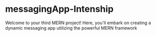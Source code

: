 # messagingApp-Intenship
Welcome to your third MERN project! Here, you'll embark on creating a dynamic messaging app utilizing the powerful MERN framework
